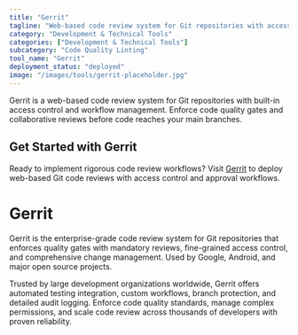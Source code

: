 ```yaml
---
title: "Gerrit"
tagline: "Web-based code review system for Git repositories with access control"
category: "Development & Technical Tools"
categories: ["Development & Technical Tools"]
subcategory: "Code Quality Linting"
tool_name: "Gerrit"
deployment_status: "deployed"
image: "/images/tools/gerrit-placeholder.jpg"
---
```

Gerrit is a web-based code review system for Git repositories with built-in access control and workflow management. Enforce code quality gates and collaborative reviews before code reaches your main branches.

## Get Started with Gerrit

Ready to implement rigorous code review workflows? Visit [Gerrit](https://www.gerritcodereview.com) to deploy web-based Git code reviews with access control and approval workflows.

# Gerrit

Gerrit is the enterprise-grade code review system for Git repositories that enforces quality gates with mandatory reviews, fine-grained access control, and comprehensive change management. Used by Google, Android, and major open source projects.

Trusted by large development organizations worldwide, Gerrit offers automated testing integration, custom workflows, branch protection, and detailed audit logging. Enforce code quality standards, manage complex permissions, and scale code review across thousands of developers with proven reliability.